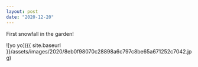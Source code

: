 ```yaml
---
layout: post
date: "2020-12-20"
---
```


First snowfall in the garden!

![yo yo]({{ site.baseurl }}/assets/images/2020/8eb0f98070c28898a6c797c8be65a671252c7042.jpg)
